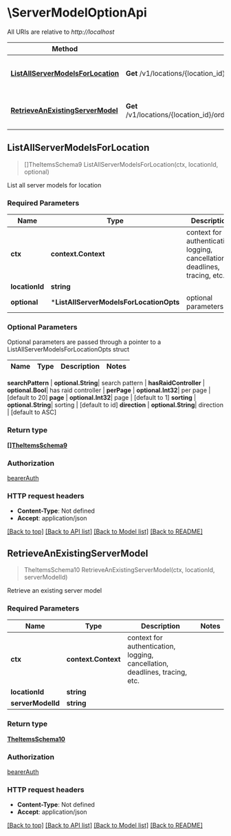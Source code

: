 # \ServerModelOptionApi

All URIs are relative to *http://localhost*

Method | HTTP request | Description
------------- | ------------- | -------------
[**ListAllServerModelsForLocation**](ServerModelOptionApi.md#ListAllServerModelsForLocation) | **Get** /v1/locations/{location_id}/order_options/server_models | List all server models for location
[**RetrieveAnExistingServerModel**](ServerModelOptionApi.md#RetrieveAnExistingServerModel) | **Get** /v1/locations/{location_id}/order_options/server_models/{server_model_id} | Retrieve an existing server model



## ListAllServerModelsForLocation

> []TheItemsSchema9 ListAllServerModelsForLocation(ctx, locationId, optional)

List all server models for location

### Required Parameters


Name | Type | Description  | Notes
------------- | ------------- | ------------- | -------------
**ctx** | **context.Context** | context for authentication, logging, cancellation, deadlines, tracing, etc.
**locationId** | **string**|  | 
 **optional** | ***ListAllServerModelsForLocationOpts** | optional parameters | nil if no parameters

### Optional Parameters

Optional parameters are passed through a pointer to a ListAllServerModelsForLocationOpts struct


Name | Type | Description  | Notes
------------- | ------------- | ------------- | -------------

 **searchPattern** | **optional.String**|  search pattern | 
 **hasRaidController** | **optional.Bool**|  has raid controller | 
 **perPage** | **optional.Int32**|  per page | [default to 20]
 **page** | **optional.Int32**|  page | [default to 1]
 **sorting** | **optional.String**|  sorting | [default to id]
 **direction** | **optional.String**|  direction | [default to ASC]

### Return type

[**[]TheItemsSchema9**](The_Items_Schema_9.md)

### Authorization

[bearerAuth](../README.md#bearerAuth)

### HTTP request headers

- **Content-Type**: Not defined
- **Accept**: application/json

[[Back to top]](#) [[Back to API list]](../README.md#documentation-for-api-endpoints)
[[Back to Model list]](../README.md#documentation-for-models)
[[Back to README]](../README.md)


## RetrieveAnExistingServerModel

> TheItemsSchema10 RetrieveAnExistingServerModel(ctx, locationId, serverModelId)

Retrieve an existing server model

### Required Parameters


Name | Type | Description  | Notes
------------- | ------------- | ------------- | -------------
**ctx** | **context.Context** | context for authentication, logging, cancellation, deadlines, tracing, etc.
**locationId** | **string**|  | 
**serverModelId** | **string**|  | 

### Return type

[**TheItemsSchema10**](The_Items_Schema_10.md)

### Authorization

[bearerAuth](../README.md#bearerAuth)

### HTTP request headers

- **Content-Type**: Not defined
- **Accept**: application/json

[[Back to top]](#) [[Back to API list]](../README.md#documentation-for-api-endpoints)
[[Back to Model list]](../README.md#documentation-for-models)
[[Back to README]](../README.md)

